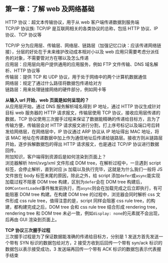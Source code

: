 ## 第一章：了解 web 及网络基础

HTTP 协议：超文本传输协议，用于从 web 客户端传递数据到服务端  
TCP/IP 协议族: TCP/IP 是互联网相关的各类协议的总称，包括 HTTP 协议、IP 协议、TCP 协议等

TCP/IP 分为应用层、传输层、网络层、链路层（加强记忆口诀：应该传递网络链接），分层的好处在于未来维护改动成本相对小以及 web 应用只需要考虑分派任务的对象，不需要管对方在哪以及怎么传递  
应用层：应用层向用户提供通用的应用服务，例如 FTP 文件传输、DNS 域名解析、HTTP 协议等  
传输层：提供 TCP 和 UDP 协议，用于处于网络中的两个计算机数据通信  
网络层：规定了通过什么路径将数据包传递给对方  
链路层：用来处理链接网络的硬件部分，例如网卡等

**从输入 url 开始，web 页面是如何呈现的？**  
从应用层开始，通过 DNS 服务解析域名得到 IP 地址，通过 HTTP 协议生成针对目标 web 服务器的 HTTP 请求报文，传输层使用 TCP 协议，接收应用层传递的数据，TCP 协议使用三次握手过程来保证了数据能精确的传递给目标方，且为了传输方便，传输层会对 HTTP 请求报文进行分割，打上序号标记以及端口号后转发给网络层，在网络层中，IP 协议通过 ARP 协议从 IP 地址得出 MAC 地址，将该 MAC 地址在传递数据中加上作为通信地址后传递给链路层。接收方则从链路层开始，逐步拆解数据包的得出 HTTP 请求报文，也是通过 TCP/IP 协议进行数据回传。  
附加知识，客户端得到资源后是如何渲染到页面上？  
浏览器解析 html/xvg/xml 文件形成 DOM tree，在解析过程中，一旦遇到 script 标签，会停止解析，直到对应 js 加载以及执行完毕，这就是为什么我们一般将 JS 文件放在 body 标签末尾的原因，除此之外，给 script 添加`defer`或`async`能实现加载过程不阻塞 DOM tree 构建，区别为`defer`会在 DOM tree 构建后，`DOMContentLoaded`事件触发前执行，而`async`则会在加载完成之后立即执行，有可能阻塞 DOM tree 构建。在构建 DOM tree 的过程中，浏览器会同时解析 css 文件形成 css rule tree，值得注意的是，script 同样会阻塞 css rule tree，的构建，都构建完成之后，DOM tree 会和 css rule tree 结合形成 rendering tree，rendering tree 和 DOM tree 未必一致，例如`display: none`的元素就不会出现，后再由 GUI 渲染到页面上。

**TCP 协议三次握手过程**  
三次握手过程是为了保证数据能准确的传递给目标方，分别是 1 发送方首先发送一个带有 SYN 标识的数据包给对方，2 接受方收到后回传一个带有 syn/ack 标识的数据包以表示接受成功，3 发送端再回传一个带有 ACK 标识的数据包表示代表握手结束
